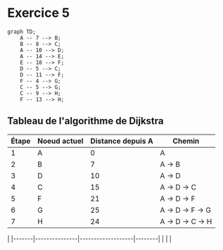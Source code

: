 # Exercice 5

```mermaid
graph TD;
    A -- 7 --> B;
    B -- 8 --> C;
    A -- 10 --> D;
    A -- 14 --> E;
    E -- 18 --> F;
    D -- 5 --> C;
    D -- 11 --> F;
    F -- 4 --> G;
    C -- 5 --> G;
    C -- 9 --> H;
    F -- 13 --> H;
```

## Tableau de l'algorithme de Dijkstra

| Étape | Noeud actuel | Distance depuis A | Chemin |
|-------|---------------|-------------------|--------|
| 1     | A             | 0                 | A      |
| 2     | B             | 7                 | A -> B |
| 3     | D             | 10                | A -> D |
| 4     | C             | 15                | A -> D -> C |
| 5     | F             | 21                | A -> D -> F |
| 6     | G             | 25                | A -> D -> F -> G |
| 7     | H             | 24                | A -> D -> C -> H |


|
|-------|---------------|-------------------|--------|
|
|
|